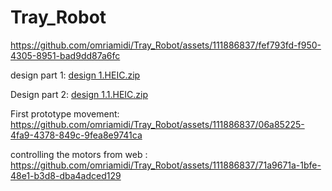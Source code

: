 # Tray_Robot
https://github.com/omriamidi/Tray_Robot/assets/111886837/fef793fd-f950-4305-8951-bad9dd87a6fc

design part 1:
[design 1.HEIC.zip](https://github.com/omriamidi/Tray_Robot/files/14537610/design.1.HEIC.zip)

Design part 2:
[design 1.1.HEIC.zip](https://github.com/omriamidi/Tray_Robot/files/14537629/design.1.1.HEIC.zip)

First prototype movement:
https://github.com/omriamidi/Tray_Robot/assets/111886837/06a85225-4fa9-4378-849c-9fea8e9741ca

controlling the motors from web :
https://github.com/omriamidi/Tray_Robot/assets/111886837/71a9671a-1bfe-48e1-b3d8-dba4adced129

